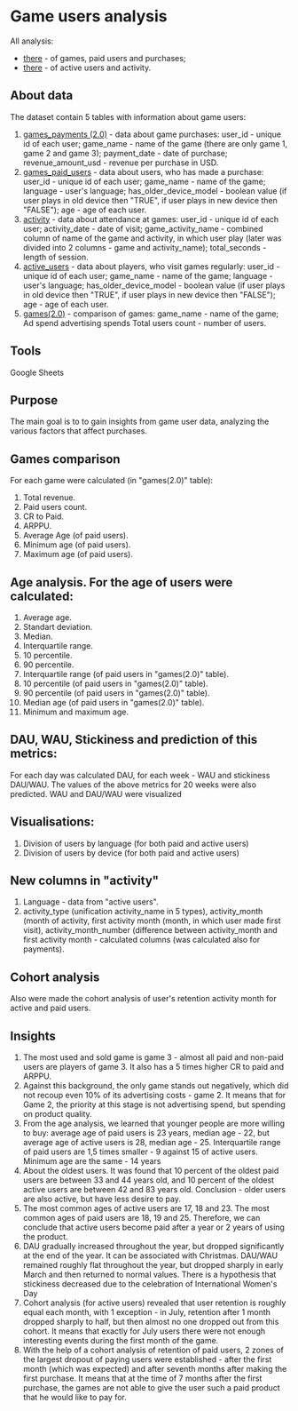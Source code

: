 # Game users analysis

All analysis:
* [there](https://docs.google.com/spreadsheets/d/1nDF6XyUX4lqK0IlGMc0MSp06uWr8jsFb9h3P3jtiQMI/edit?usp=sharing) - of games, paid users and purchases;
* [there](https://docs.google.com/spreadsheets/d/1CHVbDpb-Syuoy5tXE9nvRSnrsW2KwkiVi8j379J8V6o/edit?usp=sharing) - of active users and activity.
  
## About data

The dataset contain 5 tables with information about game users:
1. [games_payments (2.0)](https://docs.google.com/spreadsheets/d/1jXQeUYch2KtZEOw-m7BqVpDaSUV0YqKZiK9stmPkl7o/edit?usp=sharing) - data about game purchases:
   user_id - unique id of each user;
   game_name - name of the game (there are only game 1, game 2 and game 3);
   payment_date - date of purchase;
   revenue_amount_usd - revenue per purchase in USD.
2. [games_paid_users](https://docs.google.com/spreadsheets/d/1UiiFHE2pJ17Rllac7przdDOyXBXW4OGVubBD5eaoC7o/edit?usp=sharing) - data about users, who has made a purchase:
   user_id - unique id of each user;
   game_name - name of the game;
   language - user's language;
   has_older_device_model - boolean value (if user plays in old device then "TRUE", if user plays in new device then "FALSE");
   age - age of each user.
3. [activity](https://docs.google.com/spreadsheets/d/1yrGRYWPMh-Oa1LMGRvI8M1o9QO9_YysmOZ4WPPORAnY/edit?usp=sharing) - data about attendance at games:
   user_id - unique id of each user;
   activity_date - date of visit;
   game_activity_name - combined column of name of the game and activity, in which user play (later was divided into 2 columns - game and activity_name);
   total_seconds - length of session.
4. [active_users](https://docs.google.com/spreadsheets/d/1yrGRYWPMh-Oa1LMGRvI8M1o9QO9_YysmOZ4WPPORAnY/edit?usp=sharing) - data about players, who visit games regularly:
   user_id - unique id of each user;
   game_name - name of the game;
   language - user's language;
   has_older_device_model - boolean value (if user plays in old device then "TRUE", if user plays in new device then "FALSE");
   age - age of each user.
5. [games(2.0)](https://docs.google.com/spreadsheets/d/1bVIW2UmfZl5KIbePGAqryYcR2BQvxx5Vm0yLxGx7rGQ/edit?usp=sharing) - comparison of games:
   game_name - name of the game;
   Ad spend advertising spends
   Total users count - number of users.
   
## Tools

Google Sheets

## Purpose

The main goal is to to gain insights from game user data, analyzing the various factors that affect purchases.

## Games comparison

For each game were calculated (in "games(2.0)" table):
1. Total revenue.
2. Paid users count.
3. CR to Paid.
4. ARPPU.
5. Average Age (of paid users).
6. Minimum age (of paid users).
7. Maximum age (of paid users).

## Age analysis. For the age of users were calculated:

1. Average age.
2. Standart deviation.
3. Median.
4. Interquartile range.
5. 10 percentile.
6. 90 percentile.
7. Interquartile range (of paid users in "games(2.0)" table).
8. 10 percentile (of paid users in "games(2.0)" table).
9. 90 percentile (of paid users in "games(2.0)" table).
10. Median age (of paid users in "games(2.0)" table).
11. Minimum and maximum age.

## DAU, WAU, Stickiness and prediction of this metrics:

For each day was calculated DAU, for each week - WAU and stickiness DAU/WAU. The values of the above metrics for 20 weeks were also predicted. WAU and DAU/WAU were visualized 

## Visualisations:

1. Division of users by language (for both paid and active users)
2. Division of users by device (for both paid and active users)
   
## New columns in "activity"
1. Language - data from "active users".
2. activity_type (unification activity_name in 5 types), activity_month (month of activity, first activity month (month, in which user made first visit), activity_month_number (difference between activity_month and first activity month - calculated columns (was calculated also for payments).

## Cohort analysis

Also were made the cohort analysis of user's retention activity month for active and paid users.

## Insights
1. The most used and sold game is game 3 - almost all paid and non-paid users are players of game 3. It also has a 5 times higher CR to paid and ARPPU.
2. Against this background, the only game stands out negatively, which did not recoup even 10% of its advertising costs - game 2. It means that for Game 2, the priority at this stage is not advertising spend, but spending on product quality.
3. From the age analysis, we learned that younger people are more willing to buy: average age of paid users is 23 years, median age - 22, but average age of active users is 28, median age - 25. Interquartile range of paid users are 1,5 times smaller - 9 against 15 of active users. Minimum age are the same - 14 years
4. About the oldest users. It was found that 10 percent of the oldest paid users are between 33 and 44 years old, and 10 percent of the oldest active users are between 42 and 83 years old. Conclusion - older users are also active, but have less desire to pay.
5. The most common ages of active users are 17, 18 and 23. The most common ages of paid users are 18, 19 and 25. Therefore, we can conclude that active users become paid after a year or 2 years of using the product.
6. DAU gradually increased throughout the year, but dropped significantly at the end of the year. It can be associated with Christmas. DAU/WAU remained roughly flat throughout the year, but dropped sharply in early March and then returned to normal values. There is a hypothesis that stickiness decreased due to the celebration of International Women's Day
7. Cohort analysis (for active users) revealed that user retention is roughly equal each month, with 1 exception - in July, retention after 1 month dropped sharply to half, but then almost no one dropped out from this cohort. It means that exactly for July users there were not enough interesting events during the first month of the game.
8. With the help of a cohort analysis of retention of paid users, 2 zones of the largest dropout of paying users were established - after the first month (which was expected) and after seventh months after making the first purchase. It means that at the time of 7 months after the first purchase, the games are not able to give the user such a paid product that he would like to pay for.
